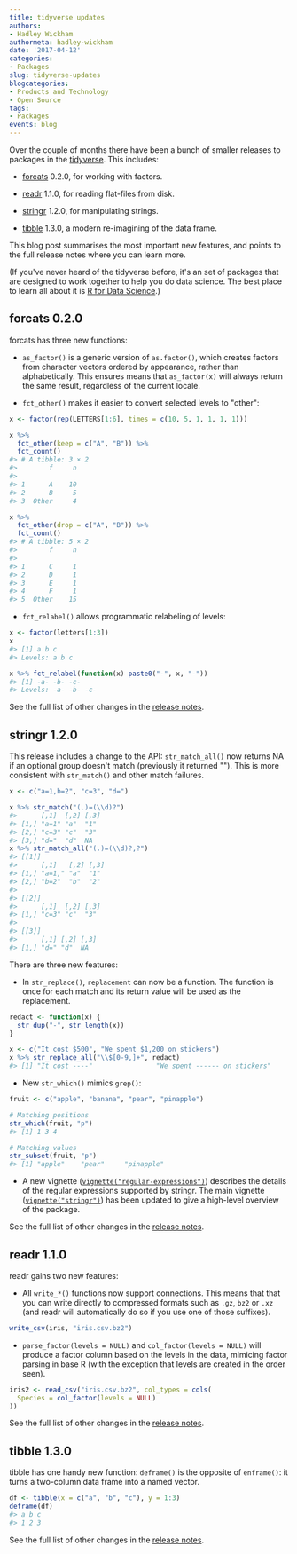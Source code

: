 ```yaml
---
title: tidyverse updates
authors: 
- Hadley Wickham
authormeta: hadley-wickham
date: '2017-04-12'
categories:
- Packages
slug: tidyverse-updates
blogcategories:
- Products and Technology
- Open Source
tags:
- Packages
events: blog
---
```



Over the couple of months there have been a bunch of smaller releases to packages in the [tidyverse](http://tidyverse.org). This includes:

  * [forcats](http://forcats.tidyverse.org) 0.2.0, for working with factors.

  * [readr](http://readr.tidyverse.org) 1.1.0, for reading flat-files from disk.

  * [stringr](http://stringr.tidyverse.org) 1.2.0, for manipulating strings.

  * [tibble](http://tibble.tidyverse.org) 1.3.0, a modern re-imagining of the data frame.

This blog post summarises the most important new features, and points to the full release notes where you can learn more.

(If you've never heard of the tidyverse before, it's an set of packages that are designed to work together to help you do data science. The best place to learn all about it is [R for Data Science](http://r4ds.had.co.nz).)

## forcats 0.2.0

forcats has three new functions:

  * `as_factor()` is a generic version of `as.factor()`, which creates factors from character vectors ordered by appearance, rather than alphabetically. This ensures means that `as_factor(x)` will always return the same result, regardless of the current locale.

  * `fct_other()` makes it easier to convert selected levels to "other":

```r
x <- factor(rep(LETTERS[1:6], times = c(10, 5, 1, 1, 1, 1)))

x %>%
  fct_other(keep = c("A", "B")) %>%
  fct_count()
#> # A tibble: 3 × 2
#>        f     n
#>
#> 1      A    10
#> 2      B     5
#> 3  Other     4

x %>%
  fct_other(drop = c("A", "B")) %>%
  fct_count()
#> # A tibble: 5 × 2
#>        f     n
#>
#> 1      C     1
#> 2      D     1
#> 3      E     1
#> 4      F     1
#> 5  Other    15
```

  * `fct_relabel()` allows programmatic relabeling of levels:

```r
x <- factor(letters[1:3])
x
#> [1] a b c
#> Levels: a b c

x %>% fct_relabel(function(x) paste0("-", x, "-"))
#> [1] -a- -b- -c-
#> Levels: -a- -b- -c-
```

See the full list of other changes in the [release notes](https://github.com/tidyverse/forcats/releases/tag/v0.2.0).

## stringr 1.2.0

This release includes a change to the API: `str_match_all()` now returns NA if an optional group doesn't match (previously it returned ""). This is more consistent with `str_match()` and other match failures.

```r
x <- c("a=1,b=2", "c=3", "d=")

x %>% str_match("(.)=(\\d)?")
#>      [,1]  [,2] [,3]
#> [1,] "a=1" "a"  "1"
#> [2,] "c=3" "c"  "3"
#> [3,] "d="  "d"  NA
x %>% str_match_all("(.)=(\\d)?,?")
#> [[1]]
#>      [,1]   [,2] [,3]
#> [1,] "a=1," "a"  "1"
#> [2,] "b=2"  "b"  "2"
#>
#> [[2]]
#>      [,1]  [,2] [,3]
#> [1,] "c=3" "c"  "3"
#>
#> [[3]]
#>      [,1] [,2] [,3]
#> [1,] "d=" "d"  NA
```

There are three new features:

  * In `str_replace()`, `replacement` can now be a function. The function is once for each match and its return value will be used as the replacement.

```r
redact <- function(x) {
  str_dup("-", str_length(x))
}

x <- c("It cost $500", "We spent $1,200 on stickers")
x %>% str_replace_all("\\$[0-9,]+", redact)
#> [1] "It cost ----"                "We spent ------ on stickers"
```

  * New `str_which()` mimics `grep()`:

```r
fruit <- c("apple", "banana", "pear", "pinapple")

# Matching positions
str_which(fruit, "p")
#> [1] 1 3 4

# Matching values
str_subset(fruit, "p")
#> [1] "apple"    "pear"     "pinapple"
```

  * A new vignette ([`vignette("regular-expressions")`](http://stringr.tidyverse.org/articles/regular-expressions.html)) describes the details of the regular expressions supported by stringr. The main vignette ([`vignette("stringr")`](http://stringr.tidyverse.org/articles/stringr.html)) has been updated to give a high-level overview of the package.

See the full list of other changes in the [release notes](https://github.com/tidyverse/stringr/releases/tag/v1.2.0).

## readr 1.1.0

readr gains two new features:

  * All `write_*()` functions now support connections. This means that that you can write directly to compressed formats such as `.gz`, `bz2` or `.xz` (and readr will automatically do so if you use one of those suffixes).

```r
write_csv(iris, "iris.csv.bz2")
```

  * `parse_factor(levels = NULL)` and `col_factor(levels = NULL)` will produce a factor column based on the levels in the data, mimicing factor parsing in base R (with the exception that levels are created in the order seen).

```r
iris2 <- read_csv("iris.csv.bz2", col_types = cols(
  Species = col_factor(levels = NULL)
))
```

See the full list of other changes in the [release notes](https://github.com/tidyverse/readr/releases/tag/v1.1.0).

## tibble 1.3.0

tibble has one handy new function: `deframe()` is the opposite of `enframe()`: it turns a two-column data frame into a named vector.

```r
df <- tibble(x = c("a", "b", "c"), y = 1:3)
deframe(df)
#> a b c
#> 1 2 3
```

See the full list of other changes in the [release notes](https://github.com/tidyverse/tibble/releases/tag/v1.3.0).


